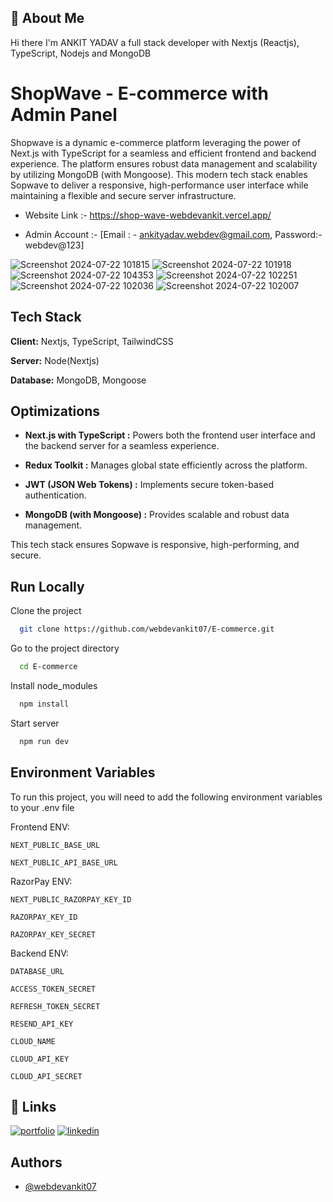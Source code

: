 ## 🚀 About Me

Hi there I'm ANKIT YADAV a full stack developer with Nextjs (Reactjs), TypeScript, Nodejs and MongoDB

# ShopWave - E-commerce with Admin Panel

Shopwave is a dynamic e-commerce platform leveraging the power of Next.js with TypeScript for a seamless and efficient frontend and backend experience. The platform ensures robust data management and scalability by utilizing MongoDB (with Mongoose). This modern tech stack enables Sopwave to deliver a responsive, high-performance user interface while maintaining a flexible and secure server infrastructure.

-   Website Link :- https://shop-wave-webdevankit.vercel.app/

-   Admin Account :- [Email : - ankityadav.webdev@gmail.com, Password:- webdev@123]


![Screenshot 2024-07-22 101815](https://github.com/user-attachments/assets/20f3188d-ef56-489c-ab6e-889f98c446da)
![Screenshot 2024-07-22 101918](https://github.com/user-attachments/assets/3f3f9f9c-e0fc-405c-993b-3fe8aadf26b3)
![Screenshot 2024-07-22 104353](https://github.com/user-attachments/assets/315ef0fa-e386-40e7-b688-9956e7b56a1c)
![Screenshot 2024-07-22 102251](https://github.com/user-attachments/assets/8aeb81e0-32be-469d-98ed-45f7d78cc797)
![Screenshot 2024-07-22 102036](https://github.com/user-attachments/assets/1b389219-ec02-4e87-a43e-51ebc26cc670)
![Screenshot 2024-07-22 102007](https://github.com/user-attachments/assets/d92cd4de-5416-4adc-a18b-8eb14469efb1)

## Tech Stack

**Client:** Nextjs, TypeScript, TailwindCSS

**Server:** Node(Nextjs)

**Database:** MongoDB, Mongoose

## Optimizations

-   **Next.js with TypeScript :** Powers both the frontend user interface and the backend server for a seamless experience.
-   **Redux Toolkit :** Manages global state efficiently across the platform.

-   **JWT (JSON Web Tokens) :** Implements secure token-based authentication.

-   **MongoDB (with Mongoose) :** Provides scalable and robust data management.

This tech stack ensures Sopwave is responsive, high-performing, and secure.

## Run Locally

Clone the project

```bash
  git clone https://github.com/webdevankit07/E-commerce.git
```

Go to the project directory

```bash
  cd E-commerce
```

Install node_modules

```bash
  npm install
```

Start server

```bash
  npm run dev
```

## Environment Variables

To run this project, you will need to add the following environment variables to your .env file

Frontend ENV:

`NEXT_PUBLIC_BASE_URL`

`NEXT_PUBLIC_API_BASE_URL`

RazorPay ENV:

`NEXT_PUBLIC_RAZORPAY_KEY_ID`

`RAZORPAY_KEY_ID`

`RAZORPAY_KEY_SECRET`

Backend ENV:

`DATABASE_URL`

`ACCESS_TOKEN_SECRET`

`REFRESH_TOKEN_SECRET`

`RESEND_API_KEY`

`CLOUD_NAME`

`CLOUD_API_KEY`

`CLOUD_API_SECRET`

## 🔗 Links

[![portfolio](https://img.shields.io/badge/my_portfolio-000?style=for-the-badge&logo=ko-fi&logoColor=white)](https://webdev-ankit.vercel.app/)
[![linkedin](https://img.shields.io/badge/linkedin-0A66C2?style=for-the-badge&logo=linkedin&logoColor=white)](https://www.linkedin.com/in/webdevankit/)

## Authors

-   [@webdevankit07](https://www.github.com/webdevankit07)
